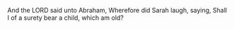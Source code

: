 And the LORD said unto Abraham, Wherefore did Sarah laugh, saying, Shall I of a surety bear a child, which am old?
